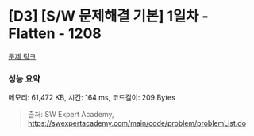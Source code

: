 # [D3] [S/W 문제해결 기본] 1일차 - Flatten - 1208 

[문제 링크](https://swexpertacademy.com/main/code/problem/problemDetail.do?contestProbId=AV139KOaABgCFAYh) 

### 성능 요약

메모리: 61,472 KB, 시간: 164 ms, 코드길이: 209 Bytes



> 출처: SW Expert Academy, https://swexpertacademy.com/main/code/problem/problemList.do